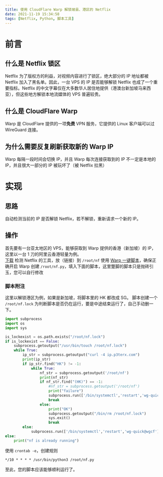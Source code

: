 ```yaml
---
title: 使用 CloudFlare Warp 解锁坡县、港区的 Netflix
date: 2021-11-19 15:34:58
tags: [Netflix, Python, 脚本工具]
---
```

# 前言
## 什么是 Netflix 锁区
Netflix 为了版权方的利益，对视频内容进行了锁区，绝大部分的 IP 地址都被 Netflix 加入了黑名单。因此，一台 VPS 的 IP 是否能够解锁 Netflix 也成了一个重要指标。Netflix 的中文字幕仅在大多数华人居住地提供（港澳台新加坡马来西亚），但这些地方解锁本地流媒体的 VPS 普遍较贵。

## 什么是 CloudFlare Warp
Warp 是 CloudFlare 提供的一项**免费** VPN 服务，它提供的 Linux 客户端可以过 WireGuard 连接。

## 为什么需要反复刷新获取新的 Warp IP
Warp 每隔一段时间会切换 IP，并且 Warp 每次连接获取到的 IP 不一定是本地的IP，并且很大一部分的 IP 被玩坏了（被 Netflix 拉黑）
# 实现
## 思路
自动检测当前的 IP 是否解锁 Netflix，若不解锁，重新请求一个新的 IP。
## 操作
首先要有一台亚太地区的 VPS，能够获取到 Warp 提供的香港（新加坡）的 IP，这里以一台 1 刀的阿里云香港轻量为例。  
[下载](https://github.com/sjlleo/netflix-verify) 检测 Netflix 的工具，放（链接）到 `/root/nf`
使用 [Warp 一键脚本](https://p3terx.com/archives/cloudflare-warp-configuration-script.html)，确保正确开启 Warp
创建 `/root/nf.py`，填入下面的脚本，这里蹩脚的脚本只是抛砖引玉，您可以自行修改  
### 脚本附注
这里以解锁港区为例，如果是新加坡，将脚本里的 HK 都改成 SG。
脚本创建一个 `/root/nf.lock` 为判断脚本是否仍在运行，要是中途结束运行了，自己手动删一下。
````Python
import subprocess
import os
import sys

is_lockexist = os.path.exists("/root/nf.lock")
if is_lockexist == False:
    subprocess.getoutput("/usr/bin/touch /root/nf.lock")
    while True:
        ip_str = subprocess.getoutput("curl -4 ip.p3terx.com")
        print(ip_str)
        if ip_str.find("HK") != -1:
            while True:
                nf_str = subprocess.getoutput('/root/nf')
                print(nf_str)
                if nf_str.find("(HK)") == -1:
                    #nf_str = subprocess.getoutput('/root/nf')
                    print("failure")
                    subprocess.run(['/bin/systemctl','restart','wg-quick@wgcf'])
                    break
                else:
                    print("OK")
                    subprocess.getoutput("/bin/rm /root/nf.lock")
                    sys.exit()
                    break
        else:
            subprocess.run(['/bin/systemctl','restart','wg-quick@wgcf'])
else:
    print("nf is already running")
````
使用 `crontab -e`，创建规则  
````
*/10 * * * * /usr/bin/python3 /root/nf.py
````
至此，您的脚本应该能够顺利运行了。